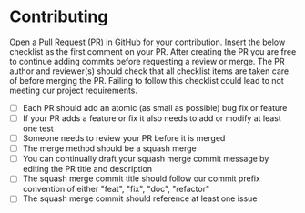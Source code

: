 # Contributing

Open a Pull Request (PR) in GitHub for your contribution. Insert the below
checklist as the first comment on your PR. After creating the PR you are free
to continue adding commits before requesting a review or merge. The PR author
and reviewer(s) should check that all checklist items are taken care of before
merging the PR. Failing to follow this checklist could lead to not meeting our
project requirements.

- [ ] Each PR should add an atomic (as small as possible) bug fix or feature
- [ ] If your PR adds a feature or fix it also needs to add or modify at least one test
- [ ] Someone needs to review your PR before it is merged
- [ ] The merge method should be a squash merge
- [ ] You can continually draft your squash merge commit message by editing the PR title and description
- [ ] The squash merge commit title should follow our commit prefix convention of either "feat", "fix", "doc", "refactor"
- [ ] The squash merge commit should reference at least one issue
